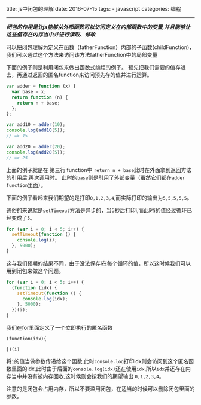 title: js中闭包的理解
date: 2016-07-15
tags: 
    - javascript
categories: 编程

---

***闭包的作用是让js能够从外部函数可以访问定义在内部函数中的变量,并且能够让这些值存在内存当中并进行读取、修改***

可以把闭包理解为定义在函数（fatherFunction）内部的子函数(childFunction)，我们可以通过这个方法来访问该方法fatherFunction中的局部变量

<!--more-->  

下面的例子则是利用闭包来做出函数式编程的例子。
预先把我们需要的值存进去，再通过返回的匿名function来访问预先存的值并进行运算。


```javascript
var adder = function (x) {
  var base = x;
  return function (n) {
    return n + base;
  };
};

var add10 = adder(10);
console.log(add10(5));
// => 15

var add20 = adder(20);
console.log(add20(5));
// => 25
```

上面的例子就是在 第三行 function中 `return n + base`此时在外面拿到返回方法的引用后,再次调用时。
此时的`base`则是引用了外部变量（虽然它们都在`adder function`里面）。


下面的例子看起来我们期望的是打印`0,1,2,3,4`,而实际打印的输出为`5,5,5,5,5`。

通俗的来说就是`setTimeout`方法是异步的，当5秒后打印i,而此时i的值经过循环已经变成了`5`。

```javascript
for (var i = 0; i < 5; i++) {
  setTimeout(function () {
    console.log(i);
  }, 5000);
}
```

这与我们预期的结果不同，由于没法保存i在每个循环的值，所以这时候我们可以用到闭包来做这个问题。

```javascript
for (var i = 0; i < 5; i++) {
  (function (idx) {
    setTimeout(function () {
      console.log(idx);
    }, 5000);
  })(i);
}
```

我们在for里面定义了一个立即执行的匿名函数

```
(function(idx){

})(i)
```

将`i`的值当做参数传递给这个函数,此时`console.log`打印idx则会访问到这个匿名函数里面的idx,此时由于后面的`console.log(idx)`还在使用`idx`,所以`idx`并还存在内存当中并没有被内存回收,这时候则会按我们的期望输出 `0,1,2,3,4`。

注意的是闭包会占用内存，所以不要滥用闭包，在适当的时候可以删除闭包里面的参数。